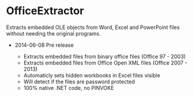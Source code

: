 OfficeExtractor
===============

Extracts embedded OLE objects from Word, Excel and PowerPoint files without needing the original programs.

- 2014-06-08 Pre release

  - Extracts embedded files from binary office files (Office 97 - 2003)
  - Extracts embedded files from Office Open XML files (Office 2007 - 2013)
  - Automaticly sets hidden workbooks in Excel files visible
  - Will detect if the files are password protected
  - 100% native .NET code, no PINVOKE
